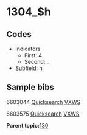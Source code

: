 # 1304\_$h

## Codes

-   Indicators
    -   First: 4
    -   Second: \_
-   Subfield: h

## Sample bibs

6603044 [Quicksearch](https://search.library.yale.edu/catalog/6603044) [VXWS](http://prodorbis.library.yale.edu:7014/vxws/GetHoldingsService?bibId=6603044)

6603575 [Quicksearch](https://search.library.yale.edu/catalog/6603575) [VXWS](http://prodorbis.library.yale.edu:7014/vxws/GetHoldingsService?bibId=6603575)

**Parent topic:**[130](../../tags/130/130.md)

